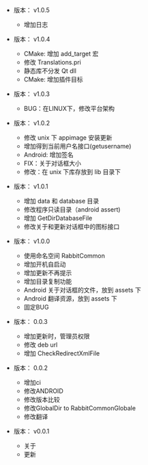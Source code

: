 - 版本： v1.0.5
  + 增加日志

- 版本： v1.0.4
  + CMake: 增加 add_target 宏
  + 修改 Translations.pri
  + 静态库不分发 Qt dll
  + CMake: 增加插件目标

- 版本： v1.0.3
  + BUG：在LINUX下，修改平台架构
  
- 版本： v1.0.2
  + 修改 unix 下 appimage 安装更新
  + 增加得到当前用户名接口(getusername)
  + Android: 增加签名
  + FIX：关于对话框大小
  + 修改：在 unix 下库存放到 lib 目录下
  
- 版本： v1.0.1
  + 增加 data 和 database 目录
  + 修改程序只读目录（android assert)
  + 增加 GetDirDatabaseFile
  + 修改关于和更新对话框中的图标接口
  
- 版本： v1.0.0
  + 使用命名空间 RabbitCommon
  + 增加开机自启动
  + 增加更新不再提示
  + 增加目录复制功能
  + Android 关于对话框的文件，放到 assets 下
  + Android 翻译资源，放到 assets 下
  + 固定BUG

- 版本： 0.0.3
  + 增加更新时，管理员权限
  + 修改 deb url
  + 增加 CheckRedirectXmlFile

- 版本： 0.0.2
  + 增加ci
  + 修改ANDROID
  + 修改版本比较
  + 修改GlobalDir to RabbitCommonGlobale
  + 修改翻译

- 版本： v0.0.1
  + 关于
  + 更新
